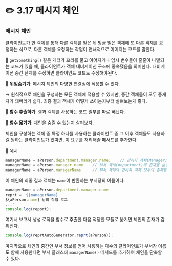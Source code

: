 # ✏️ 3.17 메시지 체인

### 메시지 체인

클라이언트가 한 객체를 통해 다른 객체를 얻은 뒤 방금 얻은 객체에 또 다른 객체를 요청하는 식으로, 다른 객체를 요청하는 작업이 연쇄적으로 이어지는 코드를 말한다.

🧷 `getSomething()` 같은 게터가 꼬리를 물고 이어지거나 임시 변수들이 줄줄이 나열되는 코드가 있을 때, 클라이언트가 객체 내비게이션 구조에 종속됐음을 의미한다. 내비게이션 중간 단계를 수정하면 클라이언트 코드도 수정해야된다.

📍 **위임숨기기**: 메시지 체인의 다양한 연결점에 적용할 수 있다.&#x20;

→ 원칙적으로 체인을 구성하는 모든 객체에 적용할 수 있지만, 중간 객체들이 모두 중개자가 돼버리기 쉽다. 최종 결과 객체가 어떻게 쓰이는지부터 살펴보는게 좋다.

📍 **함수 추출하기**: 결과 객체를 사용하는 코드 일부를 따로 빼낸다.

📍 **함수 옮기기**: 체인을 숨길 수 있는지 살펴보자.

체인을 구성하는 객체 중 특정 하나를 사용하는 클라이언트 중 그 이후 객체들도 사용하길 원하는 클라이언트가 있따면, 이 요구를 처리해줄 메서드를 추가한다.



🧷 예시

```javascript
managerName = aPerson.department.manager.name;    // 관리자 객체(Manager)의 존재를 숨김
managerName = aPerson.manager.name    // 부서 객체(department)의 존재를 숨김
managerName = aPerson.managerName     // 부서 객체와 관리자 객체 모두의 존재를 숨김
```

이 체인의 최종 결과 객체는 `name`이 반환하는 부서장의 이름이다.

```javascript
managerName = aPerson.department.manager.name
reprt = '${managerName}
${aPerson.name} 님의 작업 로그
...'
console.log(report);
```

여기서 보고서 생성 로직을 함수로 추출한 다음 적당한 모듈로 옮기면 체인의 존재가 감춰진다.

```javascript
console.log(reprtAutoGenerator.reprt(aPerson));
```

마지막으로 체인의 중간인 부서 정보를 얻어 사용하는 다수의 클라이언트가 부서장 이름도 함께 사용한다면 부서 클래스에 `managerName()` 메서드를 추가하여 체인을 단축할 수 있다.
